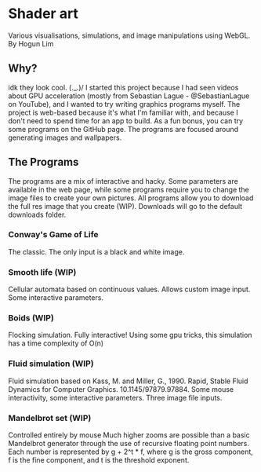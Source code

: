 # Shader art
Various visualisations, simulations, and image manipulations using WebGL.
By Hogun Lim
## Why?
idk they look cool. \(._.)/
I started this project because I had seen videos about GPU acceleration (mostly from Sebastian Lague - @SebastianLague on YouTube), and I wanted to try writing graphics programs myself. 
The project is web-based because it's what I'm familiar with, and because I don't need to spend time for an app to build. As a fun bonus, you can try some programs on the GitHub page.
The programs are focused around generating images and wallpapers.
## The Programs
The programs are a mix of interactive and hacky. Some parameters are available in the web page, while some programs require you to change the image files to create your own pictures.
All programs allow you to download the full res image that you create (WIP). Downloads will go to the default downloads folder.
### Conway's Game of Life
The classic. The only input is a black and white image.
### Smooth life (WIP)
Cellular automata based on continuous values. Allows custom image input. Some interactive parameters.
### Boids (WIP)
Flocking simulation. Fully interactive!
Using some gpu tricks, this simulation has a time complexity of O(n)
### Fluid simulation (WIP)
Fluid simulation based on Kass, M. and Miller, G., 1990. Rapid, Stable Fluid Dynamics for Computer Graphics. 10.1145/97879.97884.
Some mouse interactivity, some interactive parameters. Three image file inputs.
### Mandelbrot set (WIP)
Controlled entirely by mouse
Much higher zooms are possible than a basic Mandelbrot generator through the use of recursive floating point numbers. 
Each number is represented by g + 2^t * f, where g is the gross component, f is the fine component, and t is the threshold exponent.
